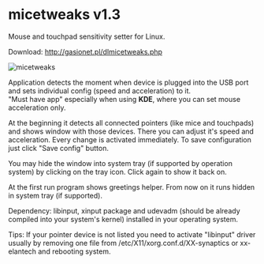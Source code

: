 # micetweaks v1.3
Mouse and touchpad sensitivity setter for Linux.

Download: http://gasionet.pl/dlmicetweaks.php

![micetweaks](http://i.imgur.com/sKxkn9e.png)

Application detects the moment when device is plugged into the USB port and sets individual config (speed and acceleration) to it.  
"Must have app" especially when using <B>KDE</B>, where you can set mouse acceleration only. 

At the beginning it detects all connected pointers (like mice and touchpads) and shows window with those devices. There you can adjust it's speed and acceleration.
Every change is activated immediately. To save configuration just click "Save config" button.

You may hide the window into system tray (if supported by operation system) by clicking on the tray icon. Click again
 to show it back on.

At the first run program shows greetings helper. From now on it runs hidden in system tray (if supported).

Dependency: libinput, xinput package and udevadm (should be already compiled into your system's kernel) installed in 
your operating system.

Tips:
If your pointer device is not listed you need to activate "libinput" driver usually by removing one file from 
/etc/X11/xorg.conf.d/XX-synaptics or xx-elantech and rebooting system.
